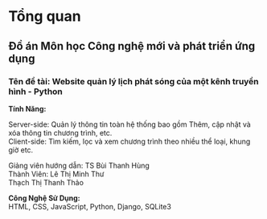 # Tổng quan

## Đồ án Môn học Công nghệ mới và phát triển ứng dụng 

### Tên đề tài: Website quản lý lịch phát sóng của một kênh truyền hình - Python

**Tính Năng:**

Server-side: Quản lý thông tin toàn hệ thống bao gồm Thêm, cập nhật và xóa thông tin chương trình, etc. <br>
Client-side: Tìm kiếm, lọc và xem chương trình theo nhiều thể loại, khung giờ etc.<br>

Giảng viên hướng dẫn: TS Bùi Thanh Hùng<br>
Thành Viên: Lê Thị Minh Thư<br>
            Thạch Thị Thanh Thảo <br>
            
**Công Nghệ Sử Dụng:** <br>
HTML, CSS, JavaScript, Python, Django, SQLite3 <br>
